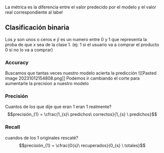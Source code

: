 La métrica es la diferencia entre el valor predecido por el modelo y el valor real correspondiente al label

## Clasificación binaria
Los $y$ son unos o ceros e $\hat{y}$ es un numero entre 0 y 1 que representa la proba de que $x$ sea de la clase 1. (ej: 1 si el usuario va a comprar el producto 0 si no lo va a comprar)

### Accuracy
Buscamos que tantas veces nuestro modelo acierta la predicción
![[Pasted image 20231012154808.png]]
Podemos ir cambiando el corte para aumentarle la precision a nuestro modelo

### Precisión
Cuantos de los que dije que eran 1 eran 1 realmente?
$$precisión_{1} = \cfrac{1_{s}\  predichos\ correctos}{1_{s} \ predichos}$$

### Recall
cuandos de los 1 originales rescaté?
$$precisión_{1} = \cfrac{0{s}\  recuperados}{0_{s} \ totales}$$